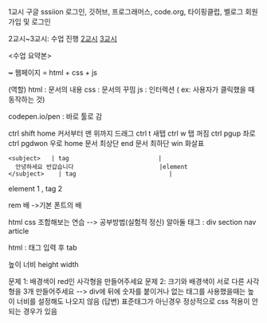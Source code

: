 <p>1교시 구글 sssiion 로그인, 깃허브, 프로그래머스, code.org, 타이핑클럽, 벨로그 회원가입 및 로그인</p>
<p>2교시~3교시: 수업 진행
<a href="https://codepen.io/pen?template=jOjJOqJ">2교시</a>
<a href="https://codepen.io/pen?template=OJeqJaq">3교시</a></p>
<p>&lt;수업 요약본&gt;</p>
<p><del>~</del>
웹페이지 = html + css + js</p>
<p>(역할)
html : 문서의 내용
css : 문서의 꾸밈
js : 인터렉션 ( ex: 사용자가 클릭했을 때 동작하는 것)</p>
<p>codepen.io/pen : 바로 툴로 감</p>
<p>ctrl shift home 커서부터 맨 위까지 드래그
ctrl t 새탭
ctrl w 탭 꺼짐
ctrl pgup 좌로
ctrl pgdwon 우로
home 문서 최상단
end 문서 최하단
win 화살표</p>
<pre><code>&lt;subject&gt;   | tag                         |
  안녕하세요 반갑습니다                        |element
&lt;/subject&gt;    | tag                          |</code></pre><p>element 1 , tag 2</p>
<p>rem 배 -&gt;기본 폰트의 배</p>
<p>html css 조합해보는 연습 --&gt; 공부방법(실험적 정신)
알아둘 태그 : div section nav article</p>
<p>html : 태그 입력 후 tab</p>
<p>높이 너비 height  width</p>
<p>문제 1: 배경색이 red인 사각형을 만들어주세요
문제 2: 크기와 배경색이 서로 다른 사각형을 3개 만들어주세요
--&gt; div에 뒤에 숫자를 붙이거나 없는 태그를 사용했을때는 높이 너비를 설정해도 나오지 않음
(답변) 표준태그가 아닌경우 정상적으로 css 적용이 안되는 경우가 있음</p>